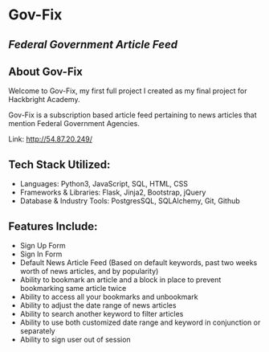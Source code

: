 # Gov-Fix
## _Federal Government Article Feed_

## About Gov-Fix
Welcome to Gov-Fix, my first full project I created as my final project for Hackbright Academy.

Gov-Fix is a subscription based article feed pertaining to news articles that mention Federal Government Agencies.

Link: http://54.87.20.249/

## Tech Stack Utilized:


- Languages: Python3, JavaScript, SQL, HTML, CSS
- Frameworks & Libraries: Flask, Jinja2, Bootstrap, jQuery
- Database & Industry Tools: PostgresSQL, SQLAlchemy, Git, Github

## Features Include:

- Sign Up Form
- Sign In Form
- Default News Article Feed (Based on default keywords, past two weeks worth of news articles, and by popularity)
- Ability to bookmark an article and a block in place to prevent bookmarking same article twice
- Ability to access all your bookmarks and unbookmark
- Ability to adjust the date range of news articles
- Ability to search another keyword to filter articles
- Ability to use both customized date range and keyword in conjunction or separately
- Ability to sign user out of session